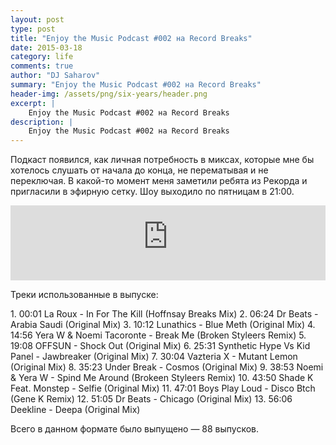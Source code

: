 ```yaml
---
layout: post
type: post
title: "Enjoy the Music Podcast #002 на Record Breaks"
date: 2015-03-18
category: life
comments: true
author: "DJ Saharov"
summary: "Enjoy the Music Podcast #002 на Record Breaks"
header-img: /assets/png/six-years/header.png
excerpt: |
    Enjoy the Music Podcast #002 на Record Breaks
description: |
    Enjoy the Music Podcast #002 на Record Breaks
---
```


<p>
<span class="firstcharacter">П</span>одкаст появился, как личная потребность в миксах, которые мне бы хотелось слушать от начала до конца, не перематывая и не переключая. В какой-то момент меня заметили ребята из Рекорда и пригласили в эфирную сетку. Шоу выходило по пятницам в 21:00.
</p>

<iframe width="100%" height="120" src="https://player-widget.mixcloud.com/widget/iframe/?hide_cover=1&feed=%2Fdjsaharovofficial%2Fdj-saharov-enjoy-the-music-podcast-002%2F" frameborder="0" allow="encrypted-media; fullscreen; autoplay; idle-detection; speaker-selection; web-share;" ></iframe>

<p>Треки использованные в выпуске:</p>
1. 00:01 La Roux - In For The Kill (Hoffnsay Breaks Mix)
2. 06:24 Dr Beats - Arabia Saudi (Original Mix)
3. 10:12 Lunathics - Blue Meth (Original Mix)
4. 14:56 Yera W & Noemi Tacoronte - Break Me (Broken Styleers Remix)
5. 19:08 OFFSUN - Shock Out (Original Mix)
6. 25:31 Synthetic Hype Vs Kid Panel - Jawbreaker (Original Mix)
7. 30:04 Vazteria X - Mutant Lemon (Original Mix)
8. 35:23 Under Break - Cosmos (Original Mix)
9. 38:53 Noemi & Yera W - Spind Me Around (Brokeen Styleers Remix)
10. 43:50 Shade K Feat. Monstep - Selfie (Original Mix)
11. 47:01 Boys Play Loud - Disco Btch (Gene K Remix)
12. 51:05 Dr Beats - Chicago (Original Mix)
13. 56:06 Deekline - Deepa (Original Mix)

<p>Всего в данном формате было выпущено &mdash; 88 выпусков.</p>